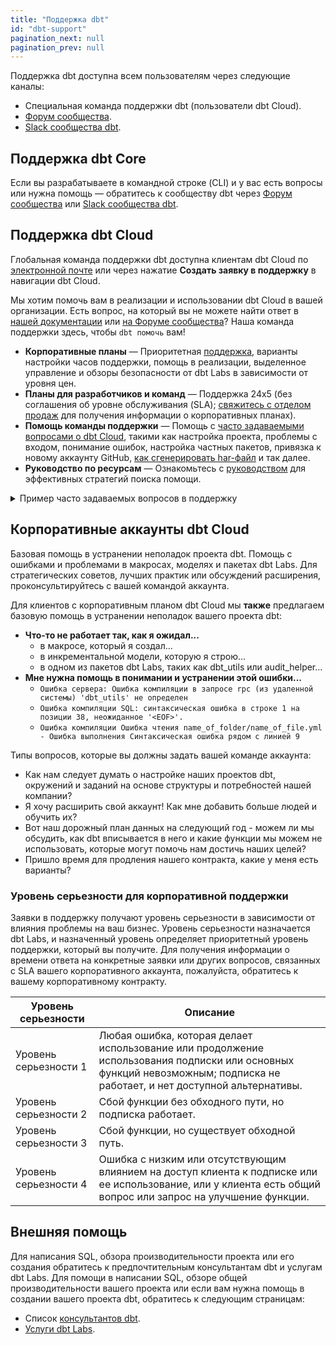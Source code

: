 ```yaml
---
title: "Поддержка dbt"
id: "dbt-support"
pagination_next: null
pagination_prev: null
---
```


Поддержка dbt доступна всем пользователям через следующие каналы:

- Специальная команда поддержки dbt (пользователи dbt Cloud).
- [Форум сообщества](https://discourse.getdbt.com/).
- [Slack сообщества dbt](https://www.getdbt.com/community/join-the-community/).

## Поддержка dbt Core

Если вы разрабатываете в командной строке (CLI) и у вас есть вопросы или нужна помощь &mdash; обратитесь к сообществу dbt через [Форум сообщества](https://discourse.getdbt.com/) или [Slack сообщества dbt](https://www.getdbt.com/community/join-the-community/).

## Поддержка dbt Cloud

Глобальная команда поддержки dbt доступна клиентам dbt Cloud по [электронной почте](mailto:support@getdbt.com) или через нажатие **Создать заявку в поддержку** в навигации dbt Cloud.

Мы хотим помочь вам в реализации и использовании dbt Cloud в вашей организации. Есть вопрос, на который вы не можете найти ответ в [нашей документации](https://docs.getdbt.com/) или [на Форуме сообщества](https://discourse.getdbt.com/)? Наша команда поддержки здесь, чтобы `dbt помочь` вам!

- **Корпоративные планы** &mdash; Приоритетная [поддержка](#severity-level-for-enterprise-support), варианты настройки часов поддержки, помощь в реализации, выделенное управление и обзоры безопасности от dbt Labs в зависимости от уровня цен.
- **Планы для разработчиков и команд** &mdash; Поддержка 24x5 (без соглашения об уровне обслуживания (SLA); [свяжитесь с отделом продаж](https://www.getdbt.com/pricing/) для получения информации о корпоративных планах).
- **Помощь команды поддержки** &mdash; Помощь с [часто задаваемыми вопросами о dbt Cloud](/category/troubleshooting), такими как настройка проекта, проблемы с входом, понимание ошибок, настройка частных пакетов, привязка к новому аккаунту GitHub, [как сгенерировать har-файл](/faqs/Troubleshooting/generate-har-file) и так далее.
- **Руководство по ресурсам** &mdash; Ознакомьтесь с [руководством](/community/resources/getting-help) для эффективных стратегий поиска помощи.

<details>

<summary>Пример часто задаваемых вопросов в поддержку</summary>

Типы вопросов, связанных с dbt Cloud, с которыми наша команда поддержки может помочь вам, независимо от вашего плана dbt Cloud:<br /><br />
<b>Как мне...</b><br />
    - настроить проект в dbt Cloud?<br />
    - настроить частный пакет в dbt Cloud?<br />
    - настроить пользовательские ветки в git репозиториях?<br />
    - связать dbt с новым аккаунтом GitHub?<br /><br />
<b>Помогите! Я не могу...</b><br />
    - войти в систему.<br />
    - получить доступ к логам.<br />
    - обновить группы пользователей.<br /><br />
<b>Мне нужна помощь в понимании...</b><br />
    - почему этот запуск завершился неудачей.<br />
    - почему я получаю это сообщение об ошибке в dbt Cloud?<br />
    - почему мои CI задания не запускаются, как ожидалось.<br />
</details>

## Корпоративные аккаунты dbt Cloud

Базовая помощь в устранении неполадок проекта dbt.
Помощь с ошибками и проблемами в макросах, моделях и пакетах dbt Labs.
Для стратегических советов, лучших практик или обсуждений расширения, проконсультируйтесь с вашей командой аккаунта.

Для клиентов с корпоративным планом dbt Cloud мы **также** предлагаем базовую помощь в устранении неполадок вашего проекта dbt:
- **Что-то не работает так, как я ожидал...**
    - в макросе, который я создал...
    - в инкрементальной модели, которую я строю...
    - в одном из пакетов dbt Labs, таких как dbt_utils или audit_helper...
- **Мне нужна помощь в понимании и устранении этой ошибки...**
    - `Ошибка сервера: Ошибка компиляции в запросе rpc (из удаленной системы) 'dbt_utils' не определен`
    - `Ошибка компиляции SQL: синтаксическая ошибка в строке 1 на позиции 38, неожиданное '<EOF>'.`
    - `Ошибка компиляции Ошибка чтения name_of_folder/name_of_file.yml - Ошибка выполнения Синтаксическая ошибка рядом с линией 9`

Типы вопросов, которые вы должны задать вашей команде аккаунта:
- Как нам следует думать о настройке наших проектов dbt, окружений и заданий на основе структуры и потребностей нашей компании?
- Я хочу расширить свой аккаунт! Как мне добавить больше людей и обучить их?
- Вот наш дорожный план данных на следующий год - можем ли мы обсудить, как dbt вписывается в него и какие функции мы можем не использовать, которые могут помочь нам достичь наших целей?
- Пришло время для продления нашего контракта, какие у меня есть варианты?

### Уровень серьезности для корпоративной поддержки

Заявки в поддержку получают уровень серьезности в зависимости от влияния проблемы на ваш бизнес. Уровень серьезности назначается dbt Labs, и назначенный уровень определяет приоритетный уровень поддержки, который вы получите. Для получения информации о времени ответа на конкретные заявки или других вопросов, связанных с SLA вашего корпоративного аккаунта, пожалуйста, обратитесь к вашему корпоративному контракту.

| Уровень серьезности | Описание |
| ------------------- | -------- |
| Уровень серьезности 1 | Любая ошибка, которая делает использование или продолжение использования подписки или основных функций невозможным; подписка не работает, и нет доступной альтернативы. | 
| Уровень серьезности 2 | Сбой функции без обходного пути, но подписка работает. | 
| Уровень серьезности 3 | Сбой функции, но существует обходной путь. | 
| Уровень серьезности 4 | Ошибка с низким или отсутствующим влиянием на доступ клиента к подписке или ее использование, или у клиента есть общий вопрос или запрос на улучшение функции. | 

## Внешняя помощь

Для написания SQL, обзора производительности проекта или его создания обратитесь к предпочтительным консультантам dbt и услугам dbt Labs.
Для помощи в написании SQL, обзоре общей производительности вашего проекта или если вам нужна помощь в создании вашего проекта dbt, обратитесь к следующим страницам:
- Список [консультантов dbt](https://partners.getdbt.com/english/directory/).
- [Услуги dbt Labs](https://www.getdbt.com/dbt-labs/services/).